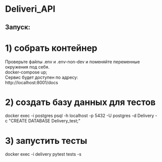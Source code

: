 # Deliveri_API
## Запуск:
# 1) собрать контейнер
Проверьте файлы .env и .env-non-dev и поменяйте переменные окружения под себя.     
docker-compose up;  
Сервис будет доступен по адресу:  
http://localhost:8001/docs

# 2) создать базу данных для тестов
docker exec -i postgres psql -h localhost -p 5432 -U postgres -d Delivery -c "CREATE DATABASE Delivery_test;"  

# 3) запустить тесты
docker exec -i delivery pytest tests -s  
